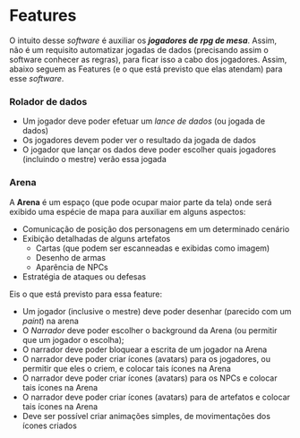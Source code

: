 # Features #

O intuito desse _software_ é auxiliar os _**jogadores de rpg de mesa**_. Assim, não é um requisito automatizar jogadas de dados (precisando assim o software conhecer as regras), para ficar isso a cabo dos jogadores. Assim, abaixo seguem as Features (e o que está previsto que elas atendam) para esse _software_.

### Rolador de dados ###

  * Um jogador deve poder efetuar um _lance de dados_ (ou jogada de dados)
  * Os jogadores devem poder ver o resultado da jogada de dados
  * O jogador que lançar os dados deve poder escolher quais jogadores (incluindo o mestre) verão essa jogada

### Arena ###

A **Arena** é um espaço (que pode ocupar maior parte da tela) onde será exibido uma espécie de mapa para auxiliar em alguns aspectos:
  * Comunicação de posição dos personagens em um determinado cenário
  * Exibição detalhadas de alguns artefatos
    * Cartas (que podem ser escanneadas e exibidas como imagem)
    * Desenho de armas
    * Aparência de NPCs
  * Estratégia de ataques ou defesas

Eis o que está previsto para essa feature:
  * Um jogador (inclusive o mestre) deve poder desenhar (parecido com um _paint_) na arena
  * O _Narrador_ deve poder escolher o background da Arena (ou permitir que um jogador o escolha);
  * O narrador deve poder bloquear a escrita de um jogador na Arena
  * O narrador deve poder criar ícones (avatars) para os jogadores, ou permitir que eles o criem, e colocar tais ícones na Arena
  * O narrador deve poder criar ícones (avatars) para os NPCs e colocar tais ícones na Arena
  * O narrador deve poder criar ícones (avatars) para de artefatos e colocar tais ícones na Arena
  * Deve ser possível criar animações simples, de movimentações dos ícones criados